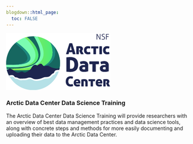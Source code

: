 ```yaml
---
blogdown::html_page:
  toc: FALSE
---
```


![](/images/logo-w-title_2x.png)


### Arctic Data Center Data Science Training

The Arctic Data Center Data Science Training will provide researchers with an overview of best data management practices and data science tools, along with concrete steps and methods for more easily documenting and uploading their data to the Arctic Data Center.
